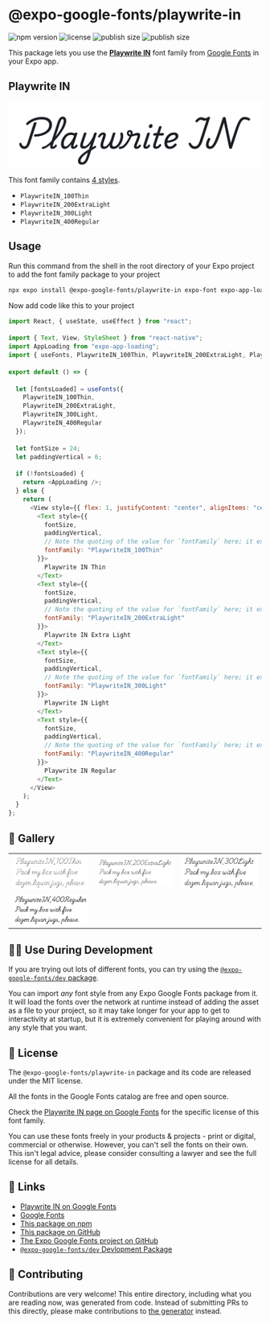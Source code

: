# @expo-google-fonts/playwrite-in

![npm version](https://flat.badgen.net/npm/v/@expo-google-fonts/playwrite-in)
![license](https://flat.badgen.net/github/license/expo/google-fonts)
![publish size](https://flat.badgen.net/packagephobia/install/@expo-google-fonts/playwrite-in)
![publish size](https://flat.badgen.net/packagephobia/publish/@expo-google-fonts/playwrite-in)

This package lets you use the [**Playwrite IN**](https://fonts.google.com/specimen/Playwrite+IN) font family from [Google Fonts](https://fonts.google.com/) in your Expo app.

## Playwrite IN

![Playwrite IN](./font-family.png)

This font family contains [4 styles](#-gallery).

- `PlaywriteIN_100Thin`
- `PlaywriteIN_200ExtraLight`
- `PlaywriteIN_300Light`
- `PlaywriteIN_400Regular`

## Usage

Run this command from the shell in the root directory of your Expo project to add the font family package to your project

```sh
npx expo install @expo-google-fonts/playwrite-in expo-font expo-app-loading
```

Now add code like this to your project

```js
import React, { useState, useEffect } from "react";

import { Text, View, StyleSheet } from "react-native";
import AppLoading from "expo-app-loading";
import { useFonts, PlaywriteIN_100Thin, PlaywriteIN_200ExtraLight, PlaywriteIN_300Light, PlaywriteIN_400Regular } from '@expo-google-fonts/playwrite-in';

export default () => {

  let [fontsLoaded] = useFonts({
    PlaywriteIN_100Thin, 
    PlaywriteIN_200ExtraLight, 
    PlaywriteIN_300Light, 
    PlaywriteIN_400Regular
  });

  let fontSize = 24;
  let paddingVertical = 6;

  if (!fontsLoaded) {
    return <AppLoading />;
  } else {
    return (
      <View style={{ flex: 1, justifyContent: "center", alignItems: "center" }}>
        <Text style={{
          fontSize,
          paddingVertical,
          // Note the quoting of the value for `fontFamily` here; it expects a string!
          fontFamily: "PlaywriteIN_100Thin"
        }}>
          Playwrite IN Thin
        </Text>
        <Text style={{
          fontSize,
          paddingVertical,
          // Note the quoting of the value for `fontFamily` here; it expects a string!
          fontFamily: "PlaywriteIN_200ExtraLight"
        }}>
          Playwrite IN Extra Light
        </Text>
        <Text style={{
          fontSize,
          paddingVertical,
          // Note the quoting of the value for `fontFamily` here; it expects a string!
          fontFamily: "PlaywriteIN_300Light"
        }}>
          Playwrite IN Light
        </Text>
        <Text style={{
          fontSize,
          paddingVertical,
          // Note the quoting of the value for `fontFamily` here; it expects a string!
          fontFamily: "PlaywriteIN_400Regular"
        }}>
          Playwrite IN Regular
        </Text>
      </View>
    );
  }
};
```

## 🔡 Gallery


||||
|-|-|-|
|![PlaywriteIN_100Thin](./PlaywriteIN_100Thin.ttf.png)|![PlaywriteIN_200ExtraLight](./PlaywriteIN_200ExtraLight.ttf.png)|![PlaywriteIN_300Light](./PlaywriteIN_300Light.ttf.png)||
|![PlaywriteIN_400Regular](./PlaywriteIN_400Regular.ttf.png)||||


## 👩‍💻 Use During Development

If you are trying out lots of different fonts, you can try using the [`@expo-google-fonts/dev` package](https://github.com/expo/google-fonts/tree/master/font-packages/dev#readme).

You can import _any_ font style from any Expo Google Fonts package from it. It will load the fonts over the network at runtime instead of adding the asset as a file to your project, so it may take longer for your app to get to interactivity at startup, but it is extremely convenient for playing around with any style that you want.


## 📖 License

The `@expo-google-fonts/playwrite-in` package and its code are released under the MIT license.

All the fonts in the Google Fonts catalog are free and open source.

Check the [Playwrite IN page on Google Fonts](https://fonts.google.com/specimen/Playwrite+IN) for the specific license of this font family.

You can use these fonts freely in your products & projects - print or digital, commercial or otherwise. However, you can't sell the fonts on their own. This isn't legal advice, please consider consulting a lawyer and see the full license for all details.

## 🔗 Links

- [Playwrite IN on Google Fonts](https://fonts.google.com/specimen/Playwrite+IN)
- [Google Fonts](https://fonts.google.com/)
- [This package on npm](https://www.npmjs.com/package/@expo-google-fonts/playwrite-in)
- [This package on GitHub](https://github.com/expo/google-fonts/tree/master/font-packages/playwrite-in)
- [The Expo Google Fonts project on GitHub](https://github.com/expo/google-fonts)
- [`@expo-google-fonts/dev` Devlopment Package](https://github.com/expo/google-fonts/tree/master/font-packages/dev)

## 🤝 Contributing

Contributions are very welcome! This entire directory, including what you are reading now, was generated from code. Instead of submitting PRs to this directly, please make contributions to [the generator](https://github.com/expo/google-fonts/tree/master/packages/generator) instead.
